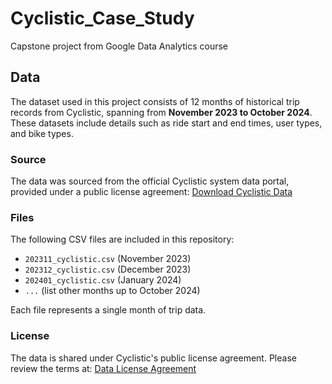 # Cyclistic_Case_Study
Capstone project from Google Data Analytics course
## Data
The dataset used in this project consists of 12 months of historical trip records from Cyclistic, spanning from **November 2023 to October 2024**. These datasets include details such as ride start and end times, user types, and bike types.

### Source
The data was sourced from the official Cyclistic system data portal, provided under a public license agreement:
[Download Cyclistic Data](https://divvybikes.com/system-data)

### Files
The following CSV files are included in this repository:
- `202311_cyclistic.csv` (November 2023)
- `202312_cyclistic.csv` (December 2023)
- `202401_cyclistic.csv` (January 2024)
- `...` (list other months up to October 2024)

Each file represents a single month of trip data.

### License
The data is shared under Cyclistic's public license agreement. Please review the terms at:
[Data License Agreement](https://divvybikes.com/data-license-agreement)
